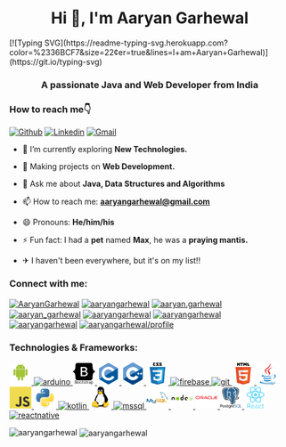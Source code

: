 <h1 align="center">Hi 👋, I'm Aaryan Garhewal</h1>
[![Typing SVG](https://readme-typing-svg.herokuapp.com?color=%2336BCF7&size=22&center=true&lines=I+am+Aaryan+Garhewal)](https://git.io/typing-svg)
<h3 align="center">A passionate Java and Web Developer from India</h3>

<!-- <p align="left"> <img src="https://komarev.com/ghpvc/?username=aaryangarhewal&label=Profile%20views&color=0e75b6&style=flat" alt="aaryangarhewal" /> </p> -->


### How to reach me👇

[![Github](https://img.shields.io/badge/-Github-000?style=flat&logo=Github&logoColor=white)](https://github.com/aaryangarhewal)
[![Linkedin](https://img.shields.io/badge/-LinkedIn-blue?style=flat&logo=Linkedin&logoColor=white)](https://www.linkedin.com/in/aaryangarhewal)
[![Gmail](https://img.shields.io/badge/-Gmail-c14438?style=flat&logo=Gmail&logoColor=white)](mailto:aaryangarhewal@gmail.com)


- 🌱 I’m currently exploring **New Technologies.**

- 🔭 Making projects on **Web Development.**

- 💬 Ask me about **Java, Data Structures and Algorithms**

- 📫 How to reach me: **aaryangarhewal@gmail.com**

- 😄 Pronouns: **He/him/his**

- ⚡ Fun fact: I had a **pet** named **Max**, he was a **praying mantis.**

- ✈ I haven't been everywhere, but it's on my list!!

<h3 align="left">Connect with me:</h3>
<p align="left">
<a href="https://twitter.com/AaryanGarhewal" target="_blank"><img align="center" src="https://raw.githubusercontent.com/rahuldkjain/github-profile-readme-generator/master/src/images/icons/Social/twitter.svg" alt="AaryanGarhewal" height="30" width="40" /></a>
<a href="https://www.linkedin.com/in/aaryangarhewal" target="_blank"><img align="center" src="https://raw.githubusercontent.com/rahuldkjain/github-profile-readme-generator/master/src/images/icons/Social/linked-in-alt.svg" alt="aaryangarhewal" height="30" width="40" /></a>
<a href="https://www.facebook.com/aaryan.garhewal" target="_blank"><img align="center" src="https://raw.githubusercontent.com/rahuldkjain/github-profile-readme-generator/master/src/images/icons/Social/facebook.svg" alt="aaryan.garhewal" height="30" width="40" /></a>
<a href="https://www.instagram.com/aaryan_garhewal" target="_blank"><img align="center" src="https://raw.githubusercontent.com/rahuldkjain/github-profile-readme-generator/master/src/images/icons/Social/instagram.svg" alt="aaryan_garhewal" height="30" width="40" /></a>
<a href="https://www.codechef.com/users/aaryangarhewal" target="_blank"><img align="center" src="https://cdn.jsdelivr.net/npm/simple-icons@3.1.0/icons/codechef.svg" alt="aaryangarhewal" height="30" width="40" /></a>
<a href="https://www.hackerrank.com/aaryangarhewal" target="_blank"><img align="center" src="https://raw.githubusercontent.com/rahuldkjain/github-profile-readme-generator/master/src/images/icons/Social/hackerrank.svg" alt="aaryangarhewal" height="30" width="40" /></a>
<a href="https://leetcode.com/aaryangarhewal" target="_blank"><img align="center" src="https://raw.githubusercontent.com/rahuldkjain/github-profile-readme-generator/master/src/images/icons/Social/leet-code.svg" alt="aaryangarhewal" height="30" width="40" /></a>
<a href="https://auth.geeksforgeeks.org/user/aaryangarhewal/profile" target="_blank"><img align="center" src="https://raw.githubusercontent.com/rahuldkjain/github-profile-readme-generator/master/src/images/icons/Social/geeks-for-geeks.svg" alt="aaryangarhewal/profile" height="30" width="40" /></a>
</p>

<h3 align="left">Technologies & Frameworks:</h3>
<p align="left"> <a href="https://developer.android.com" target="_blank"> <img src="https://raw.githubusercontent.com/devicons/devicon/master/icons/android/android-original-wordmark.svg" alt="android" width="40" height="40"/> </a> <a href="https://www.arduino.cc/" target="_blank"> <img src="https://cdn.worldvectorlogo.com/logos/arduino-1.svg" alt="arduino" width="40" height="40"/> </a> <a href="https://getbootstrap.com" target="_blank"> <img src="https://raw.githubusercontent.com/devicons/devicon/master/icons/bootstrap/bootstrap-plain-wordmark.svg" alt="bootstrap" width="40" height="40"/> </a> <a href="https://www.cprogramming.com/" target="_blank"> <img src="https://raw.githubusercontent.com/devicons/devicon/master/icons/c/c-original.svg" alt="c" width="40" height="40"/> </a> <a href="https://www.w3schools.com/cpp/" target="_blank"> <img src="https://raw.githubusercontent.com/devicons/devicon/master/icons/cplusplus/cplusplus-original.svg" alt="cplusplus" width="40" height="40"/> </a> <a href="https://www.w3schools.com/css/" target="_blank"> <img src="https://raw.githubusercontent.com/devicons/devicon/master/icons/css3/css3-original-wordmark.svg" alt="css3" width="40" height="40"/> </a>  <a href="https://firebase.google.com/" target="_blank"> <img src="https://www.vectorlogo.zone/logos/firebase/firebase-icon.svg" alt="firebase" width="40" height="40"/> </a>  <a href="https://git-scm.com/" target="_blank"> <img src="https://www.vectorlogo.zone/logos/git-scm/git-scm-icon.svg" alt="git" width="40" height="40"/> </a> <a href="https://www.w3.org/html/" target="_blank"> <img src="https://raw.githubusercontent.com/devicons/devicon/master/icons/html5/html5-original-wordmark.svg" alt="html5" width="40" height="40"/> </a> <a href="https://www.java.com" target="_blank"> <img src="https://raw.githubusercontent.com/devicons/devicon/master/icons/java/java-original.svg" alt="java" width="40" height="40"/> </a> <a href="https://developer.mozilla.org/en-US/docs/Web/JavaScript" target="_blank"> <img src="https://raw.githubusercontent.com/devicons/devicon/master/icons/javascript/javascript-original.svg" alt="javascript" width="40" height="40"/> </a> <a href="https://www.python.org" target="_blank"> <img src="https://raw.githubusercontent.com/devicons/devicon/master/icons/python/python-original.svg" alt="python" width="40" height="40"/> </a> <a href="https://kotlinlang.org" target="_blank"> <img src="https://www.vectorlogo.zone/logos/kotlinlang/kotlinlang-icon.svg" alt="kotlin" width="40" height="40"/> </a> <a href="https://www.linux.org/" target="_blank"> <img src="https://raw.githubusercontent.com/devicons/devicon/master/icons/linux/linux-original.svg" alt="linux" width="40" height="40"/> </a> <a href="https://www.microsoft.com/en-us/sql-server" target="_blank"> <img src="https://www.svgrepo.com/show/303229/microsoft-sql-server-logo.svg" alt="mssql" width="40" height="40"/> </a> <a href="https://www.mysql.com/" target="_blank"> <img src="https://raw.githubusercontent.com/devicons/devicon/master/icons/mysql/mysql-original-wordmark.svg" alt="mysql" width="40" height="40"/> </a> <a href="https://nodejs.org" target="_blank"> <img src="https://raw.githubusercontent.com/devicons/devicon/master/icons/nodejs/nodejs-original-wordmark.svg" alt="nodejs" width="40" height="40"/> </a> <a href="https://www.oracle.com/" target="_blank"> <img src="https://raw.githubusercontent.com/devicons/devicon/master/icons/oracle/oracle-original.svg" alt="oracle" width="40" height="40"/> </a> <a href="https://www.postgresql.org" target="_blank"> <img src="https://raw.githubusercontent.com/devicons/devicon/master/icons/postgresql/postgresql-original-wordmark.svg" alt="postgresql" width="40" height="40"/> </a>  <a href="https://reactjs.org/" target="_blank"> <img src="https://raw.githubusercontent.com/devicons/devicon/master/icons/react/react-original-wordmark.svg" alt="react" width="40" height="40"/> </a> <a href="https://reactnative.dev/" target="_blank"> <img src="https://reactnative.dev/img/header_logo.svg" alt="reactnative" width="40" height="40"/> </a> </p>


<p><img align="left" src="https://github-readme-stats.vercel.app/api/top-langs?username=aaryangarhewal&show_icons=true&locale=en&layout=compact" alt="aaryangarhewal" /></p>

<p>&nbsp;<img align="center" src="https://github-readme-stats.vercel.app/api?username=aaryangarhewal&show_icons=true&locale=en" alt="aaryangarhewal" /></p>
